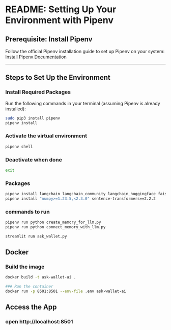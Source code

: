# README: Setting Up Your Environment with Pipenv

## Prerequisite: Install Pipenv
Follow the official Pipenv installation guide to set up Pipenv on your system:  
[Install Pipenv Documentation](https://pipenv.pypa.io/en/latest/installation.html)

---

## Steps to Set Up the Environment

### Install Required Packages
Run the following commands in your terminal (assuming Pipenv is already installed):

```bash
sudo pip3 install pipenv
pipenv install
```
### Activate the virtual environment
```bash
pipenv shell
```
### Deactivate when done
```bash
exit
```

### Packages
```bash
pipenv install langchain langchain_community langchain_huggingface faiss-cpu pypdf python-dotenv huggingface_hub streamlit
pipenv install "numpy>=1.23.5,<2.3.0" sentence-transformers==2.2.2
```

### commands to run
```bash
pipenv run python create_memory_for_llm.py
pipenv run python connect_memory_with_llm.py

streamlit run ask_wallet.py
```


## Docker
### Build the image
```bash
docker build -t ask-wallet-ai .
```
```bash
### Run the container
docker run -p 8501:8501 --env-file .env ask-wallet-ai
```

## Access the App
### open http://localhost:8501

